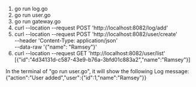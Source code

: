 1. go run log.go
2. go run user.go
3. go run gateway.go
4. curl --location --request POST 'http://localhost:8082/log/add'
5. curl --location --request POST 'http://localhost:8082/user/create' \
   --header 'Content-Type: application/json' \
   --data-raw '{"name": "Ramsey"}'
6. curl --location --request GET 'http://localhost:8082/user/list'     
   [{"id":"4d34131d-c587-43e9-b76a-3bfd01c883a2","name":"Ramsey"}]

In the terminal of "go run user.go", it will show the following Log message: {"action":"User added","user":{"id":1,"name":"Ramsey"}}
